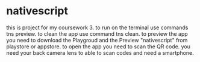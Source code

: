 # nativescript 
this is project for my coursework 3.
to run on the terminal use commands tns preview.
to clean the app use command tns clean.
to preview the app you need to download the Playgroud and the Preview "nativescript" from playstore or appstore.
to open the app you need to scan the QR code. 
you need your back camera lens to able to scan codes and need a smartphone.
